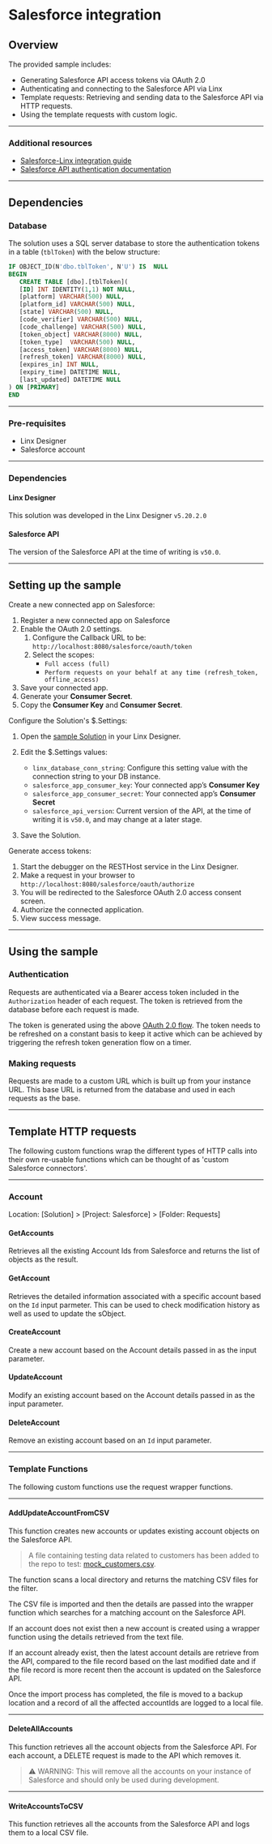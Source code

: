 # Salesforce integration

## Overview

The provided sample includes:

- Generating Salesforce API access tokens via OAuth 2.0
- Authenticating and connecting to the Salesforce API via Linx
- Template requests: Retrieving and sending data to the Salesforce API via HTTP requests.
- Using the template requests with custom logic.

---

### Additional resources

- [Salesforce-Linx integration guide](https://community.linx.software/community/t/integrating-with-salesforce/494)
- [Salesforce API authentication documentation](https://help.salesforce.com/articleView?id=sf.remoteaccess_oauth_web_server_flow.htm&type=5)

---

## Dependencies

### Database

The solution uses a SQL server database to store the authentication tokens in a table (`tblToken`) with the below structure:

```sql
IF OBJECT_ID(N'dbo.tblToken', N'U') IS  NULL
BEGIN
   CREATE TABLE [dbo].[tblToken](
   [ID] INT IDENTITY(1,1) NOT NULL,
   [platform] VARCHAR(500) NULL,
   [platform_id] VARCHAR(500) NULL,
   [state] VARCHAR(500) NULL,
   [code_verifier] VARCHAR(500) NULL,
   [code_challenge] VARCHAR(500) NULL,
   [token_object] VARCHAR(8000) NULL,
   [token_type]  VARCHAR(500) NULL,
   [access_token] VARCHAR(8000) NULL,
   [refresh_token] VARCHAR(8000) NULL,
   [expires_in] INT NULL,
   [expiry_time] DATETIME NULL,
   [last_updated] DATETIME NULL
) ON [PRIMARY]
END
```

---

### Pre-requisites

- Linx Designer
- Salesforce account

---

### Dependencies

#### Linx Designer

This solution was developed in the Linx Designer `v5.20.2.0`

#### Salesforce API

The version of the Salesforce API at the time of writing is `v50.0`.

---

## Setting up the sample

Create a new connected app on Salesforce:

1. Register a new connected app on Salesforce
1. Enable the OAuth 2.0 settings.
   1. Configure the Callback URL to be: `http://localhost:8080/salesforce/oauth/token`
   1. Select the scopes:
      - `Full access (full)`
      - `Perform requests on your behalf at any time (refresh_token, offline_access)`
1. Save your connected app.
1. Generate your **Consumer Secret**.
1. Copy the **Consumer Key** and **Consumer Secret**.

Configure the Solution's $.Settings:

1. Open the [sample Solution](Solution.lsoz) in your Linx Designer.
1. Edit the $.Settings values:

   - `linx_database_conn_string`: Configure this setting value with the connection string to your DB instance.
   - `salesforce_app_consumer_key`: Your connected app’s **Consumer Key**
   - `salesforce_app_consumer_secret`: Your connected app’s **Consumer Secret**
   - `salesforce_api_version`: Current version of the API, at the time of writing it is `v50.0`, and may change at a later stage.

1. Save the Solution.

Generate access tokens:

1. Start the debugger on the RESTHost service in the Linx Designer.
2. Make a request in your browser to `http://localhost:8080/salesforce/oauth/authorize`
3. You will be redirected to the Salesforce OAuth 2.0 access consent screen.
4. Authorize the connected application.
5. View success message.

---

## Using the sample

### Authentication

Requests are authenticated via a Bearer access token included in the `Authorization` header of each request.
The token is retrieved from the database before each request is made.

The token is generated using the above [OAuth 2.0 flow](https://help.salesforce.com/articleView?id=sf.remoteaccess_oauth_web_server_flow.htm&type=5). The token needs to be refreshed on a constant basis to keep it active which can be achieved by triggering the refresh token generation flow on a timer.

### Making requests

Requests are made to a custom URL which is built up from your instance URL. This base URL is returned from the database and used in each requests as the base.

---

## Template HTTP requests

The following custom functions wrap the different types of HTTP calls into their own re-usable functions which can be thought of as 'custom Salesforce connectors'.

---

### Account

Location: [Solution] > [Project: Salesforce] > [Folder: Requests]

#### GetAccounts

Retrieves all the existing Account Ids from Salesforce and returns the list of objects as the result.

#### GetAccount

Retrieves the detailed information associated with a specific account based on the `Id` input parmeter. This can be used to check modification history as well as used to update the sObject.

#### CreateAccount

Create a new account based on the Account details passed in as the input parameter.

#### UpdateAccount

Modify an existing account based on the Account details passed in as the input parameter.

#### DeleteAccount

Remove an existing account based on an `Id` input parameter.

---

### Template Functions

The following custom functions use the request wrapper functions.

---

#### AddUpdateAccountFromCSV

This function creates new accounts or updates existing account objects on the Salesforce API.

> A file containing testing data related to customers has been added to the repo to test: [mock_customers.csv](mock_customers.csv).

The function scans a local directory and returns the matching CSV files for the filter.

The CSV file is imported and then the details are passed into the wrapper function which searches for a matching account on the Salesforce API.

If an account does not exist then a new account is created using a wrapper function using the details retrieved from the text file.

If an account already exist, then the latest account details are retrieve from the API, compared to the file record based on the last modified date and if the file record is more recent then the account is updated on the Salesforce API.

Once the import process has completed, the file is moved to a backup location and a record of all the affected accountIds are logged to a local file.

---

#### DeleteAllAccounts

This function retrieves all the account objects from the Salesforce API. For each account, a DELETE request is made to the API which removes it.

> ⚠️ WARNING: This will remove all the accounts on your instance of Salesforce and should only be used during development.

---

#### WriteAccountsToCSV

This function retrieves all the accounts from the Salesforce API and logs them to a local CSV file.
